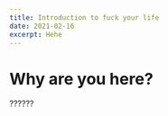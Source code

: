 ```yaml
---
title: Introduction to fuck your life
date: 2021-02-16
excerpt: Hehe
---
```


# Why are you here?

??????
